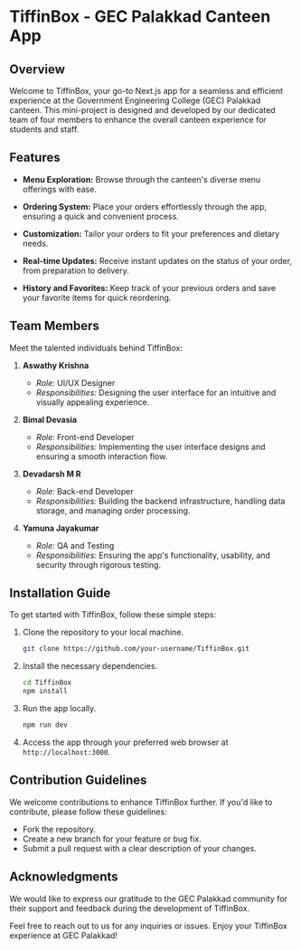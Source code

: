 # TiffinBox - GEC Palakkad Canteen App

## Overview

Welcome to TiffinBox, your go-to Next.js app for a seamless and efficient experience at the Government Engineering College (GEC) Palakkad canteen. This mini-project is designed and developed by our dedicated team of four members to enhance the overall canteen experience for students and staff.

## Features

- **Menu Exploration:** Browse through the canteen's diverse menu offerings with ease.
  
- **Ordering System:** Place your orders effortlessly through the app, ensuring a quick and convenient process.

- **Customization:** Tailor your orders to fit your preferences and dietary needs.

- **Real-time Updates:** Receive instant updates on the status of your order, from preparation to delivery.

- **History and Favorites:** Keep track of your previous orders and save your favorite items for quick reordering.

## Team Members

Meet the talented individuals behind TiffinBox:

1. **Aswathy Krishna**
   - *Role:* UI/UX Designer
   - *Responsibilities:* Designing the user interface for an intuitive and visually appealing experience.

2. **Bimal Devasia**
   - *Role:* Front-end Developer
   - *Responsibilities:* Implementing the user interface designs and ensuring a smooth interaction flow.

3. **Devadarsh M R**
   - *Role:* Back-end Developer
   - *Responsibilities:* Building the backend infrastructure, handling data storage, and managing order processing.

4. **Yamuna Jayakumar**
   - *Role:* QA and Testing
   - *Responsibilities:* Ensuring the app's functionality, usability, and security through rigorous testing.

## Installation Guide

To get started with TiffinBox, follow these simple steps:

1. Clone the repository to your local machine.
   
   ```bash
   git clone https://github.com/your-username/TiffinBox.git
   ```

2. Install the necessary dependencies.

   ```bash
   cd TiffinBox
   npm install
   ```

3. Run the app locally.

   ```bash
   npm run dev
   ```

4. Access the app through your preferred web browser at `http://localhost:3000`.

## Contribution Guidelines

We welcome contributions to enhance TiffinBox further. If you'd like to contribute, please follow these guidelines:

- Fork the repository.
- Create a new branch for your feature or bug fix.
- Submit a pull request with a clear description of your changes.

## Acknowledgments

We would like to express our gratitude to the GEC Palakkad community for their support and feedback during the development of TiffinBox.

Feel free to reach out to us for any inquiries or issues. Enjoy your TiffinBox experience at GEC Palakkad!